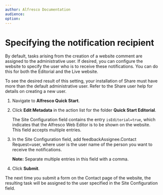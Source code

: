 ```yaml
---
author: Alfresco Documentation
audience: 
option: 
---
```


# Specifying the notification recipient

By default, tasks arising from the creation of a website comment are assigned to the administrative user. If desired, you can configure the website to specify the user who is to receive these notifications. You can do this for both the Editorial and the Live website.

To see the desired result of this setting, your installation of Share must have more than the default administrative user. Refer to the Share user help for details on creating a new user.

1.  Navigate to **Alfresco Quick Start**.

2.  Click **Edit Metadata** in the action list for the folder **Quick Start Editorial**.

    The Site Configuration field contains the entry `isEditorial=true`, which indicates that the Alfresco Web Editor is to be shown on the website. This field accepts multiple entries.

3.  In the Site Configuration field, add feedbackAssignee.Contact Request=user, where user is the user name of the person you want to receive the notifications.

    **Note:** Separate multiple entries in this field with a comma.

4.  Click **Submit**.


The next time you submit a form on the Contact page of the website, the resulting task will be assigned to the user specified in the Site Configuration field.

